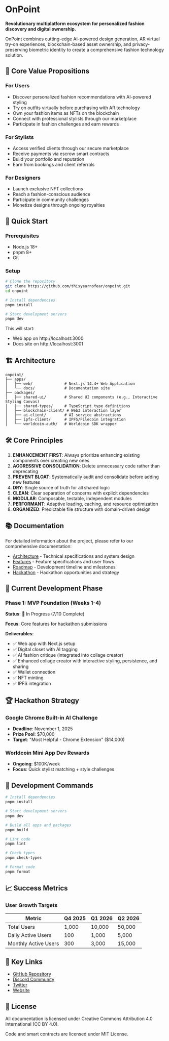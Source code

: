 # OnPoint

**Revolutionary multiplatform ecosystem for personalized fashion discovery and digital ownership.**

OnPoint combines cutting-edge AI-powered design generation, AR virtual try-on experiences, blockchain-based asset ownership, and privacy-preserving biometric identity to create a comprehensive fashion technology solution.

## 🎯 Core Value Propositions

### For Users
- Discover personalized fashion recommendations with AI-powered styling
- Try on outfits virtually before purchasing with AR technology
- Own your fashion items as NFTs on the blockchain
- Connect with professional stylists through our marketplace
- Participate in fashion challenges and earn rewards

### For Stylists
- Access verified clients through our secure marketplace
- Receive payments via escrow smart contracts
- Build your portfolio and reputation
- Earn from bookings and client referrals

### For Designers
- Launch exclusive NFT collections
- Reach a fashion-conscious audience
- Participate in community challenges
- Monetize designs through ongoing royalties

## 🚀 Quick Start

### Prerequisites
- Node.js 18+
- pnpm 8+
- Git

### Setup
```bash
# Clone the repository
git clone https://github.com/thisyearnofear/onpoint.git
cd onpoint

# Install dependencies
pnpm install

# Start development servers
pnpm dev
```

This will start:
- Web app on http://localhost:3000
- Docs site on http://localhost:3001

## 🏗️ Architecture

```
onpoint/
├── apps/
│   ├── web/              # Next.js 14.4+ Web Application
│   └── docs/             # Documentation site
├── packages/
│   ├── shared-ui/        # Shared UI components (e.g., Interactive Styling Canvas)
│   ├── shared-types/     # TypeScript type definitions
│   ├── blockchain-client/ # Web3 interaction layer
│   ├── ai-client/        # AI service abstractions
│   ├── ipfs-client/      # IPFS/Filecoin integration
│   └── worldcoin-auth/   # Worldcoin SDK wrapper
```

## 🛠️ Core Principles

1. **ENHANCEMENT FIRST**: Always prioritize enhancing existing components over creating new ones
2. **AGGRESSIVE CONSOLIDATION**: Delete unnecessary code rather than deprecating
3. **PREVENT BLOAT**: Systematically audit and consolidate before adding new features
4. **DRY**: Single source of truth for all shared logic
5. **CLEAN**: Clear separation of concerns with explicit dependencies
6. **MODULAR**: Composable, testable, independent modules
7. **PERFORMANT**: Adaptive loading, caching, and resource optimization
8. **ORGANIZED**: Predictable file structure with domain-driven design

## 📚 Documentation

For detailed information about the project, please refer to our comprehensive documentation:

- [Architecture](./docs/ARCHITECTURE.md) - Technical specifications and system design
- [Features](./docs/FEATURES.md) - Feature specifications and user flows
- [Roadmap](./docs/ROADMAP.md) - Development timeline and milestones
- [Hackathon](./docs/HACKATHON.md) - Hackathon opportunities and strategy

## 🎯 Current Development Phase

### Phase 1: MVP Foundation (Weeks 1-4)
**Status**: 🎯 In Progress (7/10 Complete)

**Focus**: Core features for hackathon submissions

**Deliverables**:
- ✅ Web app with Next.js setup
- ✅ Digital closet with AI tagging
- ✅ AI fashion critique (integrated into collage creator)
- ✅ Enhanced collage creator with interactive styling, persistence, and sharing
- ✅ Wallet connection
- ✅ NFT minting
- ✅ IPFS integration

## 🏆 Hackathon Strategy

### Google Chrome Built-in AI Challenge
- **Deadline**: November 1, 2025
- **Prize Pool**: $70,000
- **Target**: "Most Helpful - Chrome Extension" ($14,000)

### Worldcoin Mini App Dev Rewards
- **Ongoing**: $100K/week
- **Focus**: Quick stylist matching + style challenges

## 🧪 Development Commands

```bash
# Install dependencies
pnpm install

# Start development servers
pnpm dev

# Build all apps and packages
pnpm build

# Lint code
pnpm lint

# Check types
pnpm check-types

# Format code
pnpm format
```

## 📈 Success Metrics

### User Growth Targets
| Metric | Q4 2025 | Q1 2026 | Q2 2026 |
|--------|---------|---------|---------|
| Total Users | 1,000 | 10,000 | 50,000 |
| Daily Active Users | 100 | 1,000 | 5,000 |
| Monthly Active Users | 300 | 3,000 | 15,000 |

## 🔗 Key Links

- [GitHub Repository](https://github.com/thisyearnofear/onpoint)
- [Discord Community](https://discord.gg/onpoint)
- [Twitter](https://twitter.com/onpointfashion)
- [Website](https://onpoint.app)

## 📄 License

All documentation is licensed under Creative Commons Attribution 4.0 International (CC BY 4.0).

Code and smart contracts are licensed under MIT License.